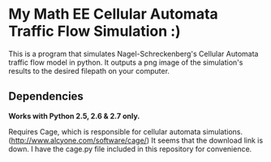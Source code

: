 # My Math EE Cellular Automata Traffic Flow Simulation :)

This is a program that simulates Nagel-Schreckenberg's Cellular Automata traffic flow model in python.
It outputs a png image of the simulation's results to the desired filepath on your computer.

## Dependencies
**Works with Python 2.5, 2.6 & 2.7 only.**

Requires Cage, which is responsible for cellular automata simulations. (http://www.alcyone.com/software/cage/)
It seems that the download link is down. I have the cage.py file included in this repository for convenience.
